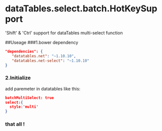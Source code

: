 # dataTables.select.batch.HotKeySupport
'Shift' &amp; 'Ctrl' support  for dataTables multi-select function

##Useage
###1.bower dependency
```json
"dependencies": {
   "datatables.net": "~1.10.10",
   "datatables.net-select": "~1.10.10"
}
```
### 2.Initialize

add paremeter in datatables like this:

```json
batchMultiSelect: true
select:{
  style:'multi'
}
```



### that all !

